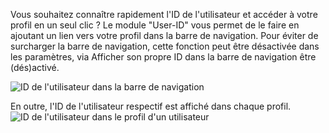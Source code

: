 Vous souhaitez connaître rapidement l'ID de l'utilisateur et accéder à votre profil en un seul clic ? 
Le module "User-ID" vous permet de le faire en ajoutant un lien vers votre profil dans la barre de navigation. 
 Pour éviter de surcharger la barre de navigation, cette fonction peut être désactivée dans les paramètres, via Afficher son propre ID dans la barre de navigation être (dés)activé.

![ID de l'utilisateur dans la barre de navigation](navbar.png)

En outre, l'ID de l'utilisateur respectif est affiché dans chaque profil.
![ID de l'utilisateur dans le profil d'un utilisateur](profile.png)
